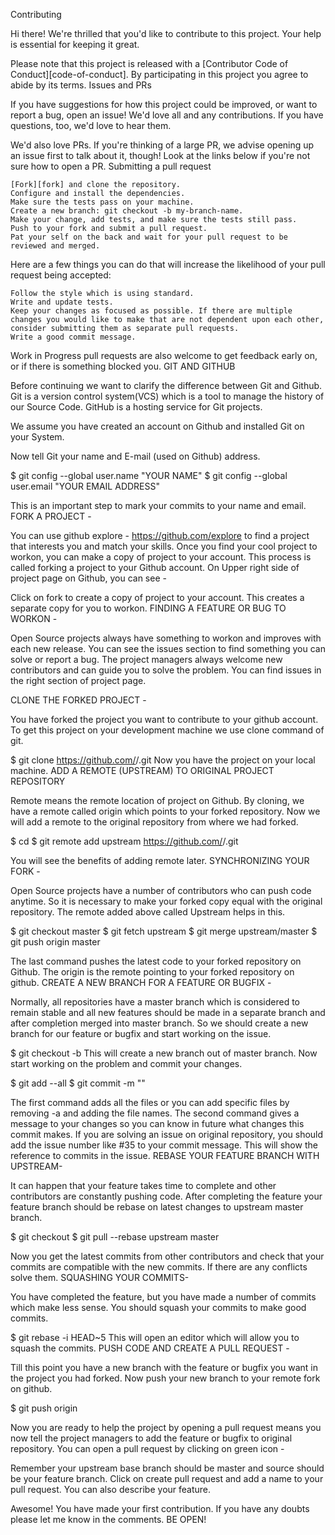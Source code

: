 Contributing

Hi there! We're thrilled that you'd like to contribute to this project. Your help is essential for keeping it great.

Please note that this project is released with a [Contributor Code of Conduct][code-of-conduct]. By participating in this project you agree to abide by its terms.
Issues and PRs

If you have suggestions for how this project could be improved, or want to report a bug, open an issue! We'd love all and any contributions. If you have questions, too, we'd love to hear them.

We'd also love PRs. If you're thinking of a large PR, we advise opening up an issue first to talk about it, though! Look at the links below if you're not sure how to open a PR.
Submitting a pull request

    [Fork][fork] and clone the repository.
    Configure and install the dependencies.
    Make sure the tests pass on your machine.
    Create a new branch: git checkout -b my-branch-name.
    Make your change, add tests, and make sure the tests still pass.
    Push to your fork and submit a pull request.
    Pat your self on the back and wait for your pull request to be reviewed and merged.

Here are a few things you can do that will increase the likelihood of your pull request being accepted:

    Follow the style which is using standard.
    Write and update tests.
    Keep your changes as focused as possible. If there are multiple changes you would like to make that are not dependent upon each other, consider submitting them as separate pull requests.
    Write a good commit message.

Work in Progress pull requests are also welcome to get feedback early on, or if there is something blocked you.
GIT AND GITHUB

Before continuing we want to clarify the difference between Git and Github. Git is a version control system(VCS) which is a tool to manage the history of our Source Code. GitHub is a hosting service for Git projects.

We assume you have created an account on Github and installed Git on your System.

Now tell Git your name and E-mail (used on Github) address.

 $ git config --global user.name "YOUR NAME"
 $ git config --global user.email "YOUR EMAIL ADDRESS"

This is an important step to mark your commits to your name and email.
FORK A PROJECT -

You can use github explore - https://github.com/explore to find a project that interests you and match your skills. Once you find your cool project to workon, you can make a copy of project to your account. This process is called forking a project to your Github account. On Upper right side of project page on Github, you can see -

Click on fork to create a copy of project to your account. This creates a separate copy for you to workon.
FINDING A FEATURE OR BUG TO WORKON -

Open Source projects always have something to workon and improves with each new release. You can see the issues section to find something you can solve or report a bug. The project managers always welcome new contributors and can guide you to solve the problem. You can find issues in the right section of project page.

CLONE THE FORKED PROJECT -

You have forked the project you want to contribute to your github account. To get this project on your development machine we use clone command of git.

$ git clone https://github.com/<your-account-username>/<your-forked-project>.git
Now you have the project on your local machine.
ADD A REMOTE (UPSTREAM) TO ORIGINAL PROJECT REPOSITORY

Remote means the remote location of project on Github. By cloning, we have a remote called origin which points to your forked repository. Now we will add a remote to the original repository from where we had forked.

$ cd <your-forked-project-folder>
$ git remote add upstream https://github.com/<author-account-username>/<project>.git

You will see the benefits of adding remote later.
SYNCHRONIZING YOUR FORK -

Open Source projects have a number of contributors who can push code anytime. So it is necessary to make your forked copy equal with the original repository. The remote added above called Upstream helps in this.

$ git checkout master
$ git fetch upstream
$ git merge upstream/master
$ git push origin master

The last command pushes the latest code to your forked repository on Github. The origin is the remote pointing to your forked repository on github.
CREATE A NEW BRANCH FOR A FEATURE OR BUGFIX -

Normally, all repositories have a master branch which is considered to remain stable and all new features should be made in a separate branch and after completion merged into master branch. So we should create a new branch for our feature or bugfix and start working on the issue.

$ git checkout -b <feature-branch> This will create a new branch out of master branch. Now start working on the problem and commit your changes.

$ git add --all
$ git commit -m "<commit message>"

The first command adds all the files or you can add specific files by removing -a and adding the file names. The second command gives a message to your changes so you can know in future what changes this commit makes. If you are solving an issue on original repository, you should add the issue number like #35 to your commit message. This will show the reference to commits in the issue.
REBASE YOUR FEATURE BRANCH WITH UPSTREAM-

It can happen that your feature takes time to complete and other contributors are constantly pushing code. After completing the feature your feature branch should be rebase on latest changes to upstream master branch.

$ git checkout <feature-branch>
$ git pull --rebase upstream master

Now you get the latest commits from other contributors and check that your commits are compatible with the new commits. If there are any conflicts solve them.
SQUASHING YOUR COMMITS-

You have completed the feature, but you have made a number of commits which make less sense. You should squash your commits to make good commits.

$ git rebase -i HEAD~5
This will open an editor which will allow you to squash the commits.
PUSH CODE AND CREATE A PULL REQUEST -

Till this point you have a new branch with the feature or bugfix you want in the project you had forked. Now push your new branch to your remote fork on github.

$ git push origin <feature-branch>

Now you are ready to help the project by opening a pull request means you now tell the project managers to add the feature or bugfix to original repository. You can open a pull request by clicking on green icon -

Remember your upstream base branch should be master and source should be your feature branch. Click on create pull request and add a name to your pull request. You can also describe your feature.

Awesome! You have made your first contribution. If you have any doubts please let me know in the comments.
BE OPEN!